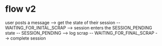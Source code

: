 # flow v2

user posts a message --> get the state of their session
    -- WAITING_FOR_INITAL_SCRAP
        --> session enters the SESSION_PENDING state
    -- SESSION_PENDING
        --> log scrap
    -- WAITING_FOR_FINAL_SCRAP
        --> complete session 